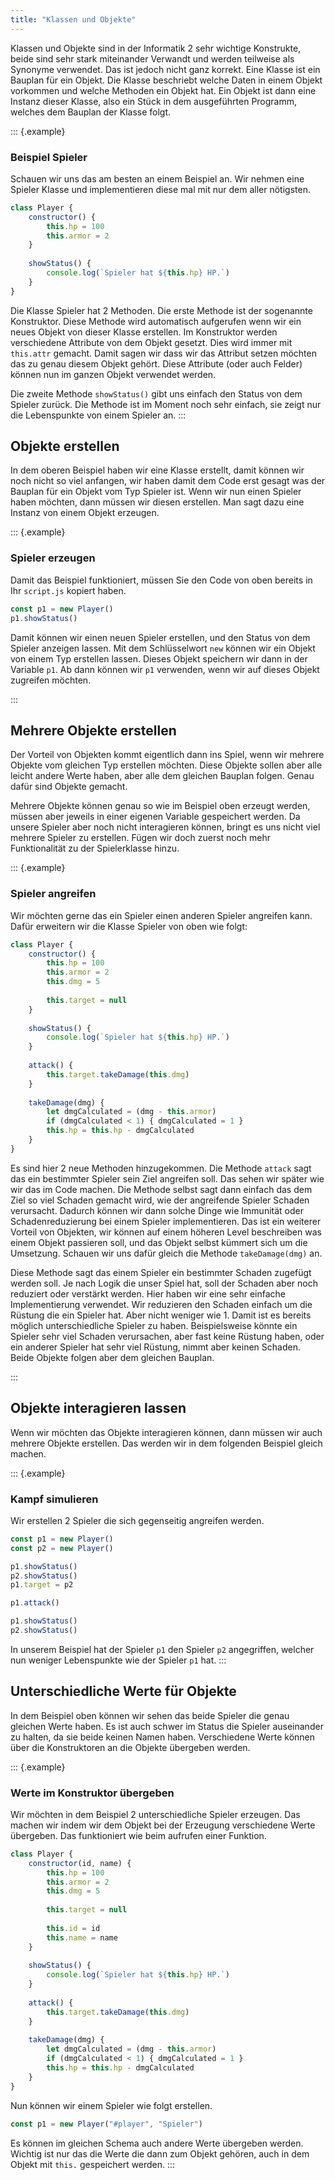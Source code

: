 ```yaml
---
title: "Klassen und Objekte"
---
```


Klassen und Objekte sind in der Informatik 2 sehr wichtige Konstrukte, beide
sind sehr stark miteinander Verwandt und werden teilweise als Synonyme
verwendet. Das ist jedoch nicht ganz korrekt. Eine Klasse ist ein Bauplan für
ein Objekt. Die Klasse beschriebt welche Daten in einem Objekt vorkommen und
welche Methoden ein Objekt hat. Ein Objekt ist dann eine Instanz dieser Klasse,
also ein Stück in dem ausgeführten Programm, welches dem Bauplan der Klasse
folgt.

::: {.example}
### Beispiel Spieler

Schauen wir uns das am besten an einem Beispiel an. Wir nehmen eine Spieler
Klasse und implementieren diese mal mit nur dem aller nötigsten.

```javascript
class Player {
    constructor() {
        this.hp = 100
        this.armor = 2
    }
    
    showStatus() {
        console.log(`Spieler hat ${this.hp} HP.`)
    }
}
```

Die Klasse Spieler hat 2 Methoden. Die erste Methode ist der sogenannte
Konstruktor. Diese Methode wird automatisch aufgerufen wenn wir ein neues
Objekt von dieser Klasse erstellen. Im Konstruktor werden verschiedene
Attribute von dem Objekt gesetzt. Dies wird immer mit `this.attr` gemacht.
Damit sagen wir dass wir das Attribut setzen möchten das zu genau diesem Objekt
gehört. Diese Attribute (oder auch Felder) können nun im ganzen Objekt
verwendet werden.

Die zweite Methode `showStatus()` gibt uns einfach den Status von dem Spieler
zurück. Die Methode ist im Moment noch sehr einfach, sie zeigt nur die
Lebenspunkte von einem Spieler an.
:::

## Objekte erstellen

In dem oberen Beispiel haben wir eine Klasse erstellt, damit können wir noch
nicht so viel anfangen, wir haben damit dem Code erst gesagt was der Bauplan
für ein Objekt vom Typ Spieler ist. Wenn wir nun einen Spieler haben möchten,
dann müssen wir diesen erstellen. Man sagt dazu eine Instanz von einem Objekt
erzeugen.

::: {.example}
### Spieler erzeugen

Damit das Beispiel funktioniert, müssen Sie den Code von oben bereits in Ihr
`script.js` kopiert haben.

```javascript
const p1 = new Player()
p1.showStatus()
```

Damit können wir einen neuen Spieler erstellen, und den Status von dem Spieler
anzeigen lassen. Mit dem Schlüsselwort `new` können wir ein Objekt von einem
Typ erstellen lassen. Dieses Objekt speichern wir dann in der Variable `p1`. Ab
dann können wir `p1` verwenden, wenn wir auf dieses Objekt zugreifen möchten.

:::

## Mehrere Objekte erstellen

Der Vorteil von Objekten kommt eigentlich dann ins Spiel, wenn wir mehrere
Objekte vom gleichen Typ erstellen möchten. Diese Objekte sollen aber alle
leicht andere Werte haben, aber alle dem gleichen Bauplan folgen. Genau dafür
sind Objekte gemacht.

Mehrere Objekte können genau so wie im Beispiel oben erzeugt werden, müssen
aber jeweils in einer eigenen Variable gespeichert werden. Da unsere Spieler
aber noch nicht interagieren können, bringt es uns nicht viel mehrere Spieler
zu erstellen. Fügen wir doch zuerst noch mehr Funktionalität zu der
Spielerklasse hinzu.

::: {.example}
### Spieler angreifen

Wir möchten gerne das ein Spieler einen anderen Spieler angreifen kann. Dafür
erweitern wir die Klasse Spieler von oben wie folgt:

```javascript
class Player {
    constructor() {
        this.hp = 100
        this.armor = 2
        this.dmg = 5
        
        this.target = null
    }
    
    showStatus() {
        console.log(`Spieler hat ${this.hp} HP.`)
    }
    
    attack() {
        this.target.takeDamage(this.dmg)
    }
    
    takeDamage(dmg) {
        let dmgCalculated = (dmg - this.armor)
        if (dmgCalculated < 1) { dmgCalculated = 1 } 
        this.hp = this.hp - dmgCalculated
    }
}
```

Es sind hier 2 neue Methoden hinzugekommen. Die Methode `attack` sagt das ein
bestimmter Spieler sein Ziel angreifen soll. Das sehen wir später wie
wir das im Code machen. Die Methode selbst sagt dann einfach das dem Ziel so
viel Schaden gemacht wird, wie der angreifende Spieler Schaden verursacht.
Dadurch können wir dann solche Dinge wie Immunität oder Schadenreduzierung bei
einem Spieler implementieren. Das ist ein weiterer Vorteil von Objekten, wir
können auf einem höheren Level beschreiben was einem Objekt passieren soll, und
das Objekt selbst kümmert sich um die Umsetzung. Schauen wir uns dafür gleich
die Methode `takeDamage(dmg)` an.

Diese Methode sagt das einem Spieler ein bestimmter Schaden zugefügt werden
soll. Je nach Logik die unser Spiel hat, soll der Schaden aber noch reduziert
oder verstärkt werden. Hier haben wir eine sehr einfache Implementierung
verwendet. Wir reduzieren den Schaden einfach um die Rüstung die ein Spieler
hat. Aber nicht weniger wie 1. Damit ist es bereits möglich unterschiedliche
Spieler zu haben. Beispielsweise könnte ein Spieler sehr viel Schaden
verursachen, aber fast keine Rüstung haben, oder ein anderer Spieler hat sehr
viel Rüstung, nimmt aber keinen Schaden. Beide Objekte folgen aber dem gleichen
Bauplan.

:::

## Objekte interagieren lassen

Wenn wir möchten das Objekte interagieren können, dann müssen wir auch mehrere
Objekte erstellen. Das werden wir in dem folgenden Beispiel gleich machen.

::: {.example}
### Kampf simulieren

Wir erstellen 2 Spieler die sich gegenseitig angreifen werden.

```javascript
const p1 = new Player()
const p2 = new Player()

p1.showStatus()
p2.showStatus()
p1.target = p2

p1.attack()

p1.showStatus()
p2.showStatus()
```

In unserem Beispiel hat der Spieler `p1` den Spieler `p2` angegriffen, welcher
nun weniger Lebenspunkte wie der Spieler `p1` hat.
:::

## Unterschiedliche Werte für Objekte

In dem Beispiel oben können wir sehen das beide Spieler die genau gleichen
Werte haben. Es ist auch schwer im Status die Spieler auseinander zu halten, da
sie beide keinen Namen haben. Verschiedene Werte können über die Konstruktoren
an die Objekte übergeben werden.


::: {.example}
### Werte im Konstruktor übergeben

Wir möchten in dem Beispiel 2 unterschiedliche Spieler erzeugen. Das machen wir
indem wir dem Objekt bei der Erzeugung verschiedene Werte übergeben. Das
funktioniert wie beim aufrufen einer Funktion.

```javascript
class Player {
    constructor(id, name) {
        this.hp = 100
        this.armor = 2
        this.dmg = 5
        
        this.target = null
        
        this.id = id
        this.name = name
    }
    
    showStatus() {
        console.log(`Spieler hat ${this.hp} HP.`)
    }
    
    attack() {
        this.target.takeDamage(this.dmg)
    }
    
    takeDamage(dmg) {
        let dmgCalculated = (dmg - this.armor)
        if (dmgCalculated < 1) { dmgCalculated = 1 } 
        this.hp = this.hp - dmgCalculated
    }
}
```

Nun können wir einem Spieler wie folgt erstellen.

```javascript
const p1 = new Player("#player", "Spieler")
```

Es können im gleichen Schema auch andere Werte übergeben werden. Wichtig ist
nur das die Werte die dann zum Objekt gehören, auch in dem Objekt mit `this.`
gespeichert werden.
:::
